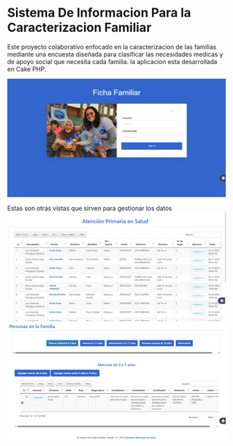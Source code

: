 # Sistema De Informacion Para la Caracterizacion Familiar 

Este proyecto colaborativo  enfocado en la caracterizacion de las familias mediante una encuesta diseñada para clasificar las necesidades medicas y de apoyo social que necesita cada familia.
la aplicacion esta desarrollada en Cake PHP.

![Logo de mi proyecto](one.png)

Estas son otras vistas que sirven para gestionar los datos
![Logo de mi proyecto](two.png)
![Logo de mi proyecto](three.png)
